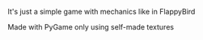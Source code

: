 It's just a simple game with mechanics like in FlappyBird

Made with PyGame only using self-made textures